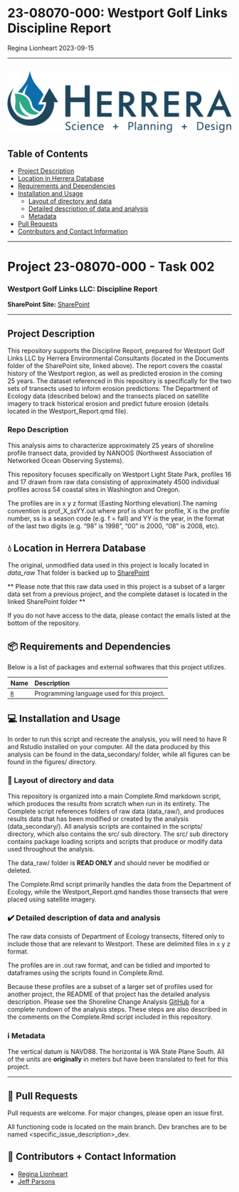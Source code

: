 23-08070-000: Westport Golf Links Discipline Report
================
Regina Lionheart
2023-09-15

------------------------------------------------------------------------

## ![](readme_figures/Herrera_lockup_4c.png)

## Table of Contents

- [Project Description](#Project-Description)
- [Location in Herrera Database](#Location-in-Herrera-Database)
- [Requirements and Dependencies](#Requirements-and-Dependencies)
- [Installation and Usage](#Installation-and-Usage)
  - [Layout of directory and data](#Layout-of-directory-and-data)
  - [Detailed description of data and
    analysis](#Detailed-description-of-data-and-analysis)
  - [Metadata](#Metadata)
- [Pull Requests](#Pull-Requests)
- [Contributors and Contact
  Information](#Contributors-and-Contact-Information)

------------------------------------------------------------------------

# Project 23-08070-000 - Task 002

### Westport Golf Links LLC: Discipline Report

**SharePoint Site:**
[SharePoint](https://herrerainc.sharepoint.com/teams/23-08056-000)

------------------------------------------------------------------------

## Project Description

This repository supports the Discipline Report, prepared for Westport
Golf Links LLC by Herrera Environmental Consultants (located in the
Documents folder of the SharePoint site, linked above). The report
covers the coastal history of the Westport region, as well as predicted
erosion in the coming 25 years. The dataset referenced in this
repository is specifically for the two sets of transects used to inform
erosion predictions: The Department of Ecology data (described below)
and the transects placed on satellite imagery to track historical
erosion and predict future erosion (details located in the
Westport_Report.qmd file).

### Repo Description

This analysis aims to characterize approximately 25 years of shoreline
profile transect data, provided by NANOOS (Northwest Association of
Networked Ocean Observing Systems).

This repository focuses specifically on Westport Light State Park,
profiles 16 and 17 drawn from raw data consisting of approximately 4500
individual profiles across 54 coastal sites in Washington and Oregon.

The profiles are in x y z format (Easting Northing elevation).The naming
convention is prof_X_ssYY.out where prof is short for profile, X is the
profile number, ss is a season code (e.g. f = fall) and YY is the year,
in the format of the last two digits (e.g. “98” is 1998”, “00” is 2000,
“08” is 2008, etc).

## :droplet: Location in Herrera Database

The original, unmodified data used in this project is locally located in
*data_raw* That folder is backed up to
[SharePoint](https://herrerainc.sharepoint.com/teams/21-07771-002-InternalDocs/Shared%20Documents/Forms/AllItems.aspx?FolderCTID=0x0120008C8FFE1D422C224DA4CA697C7E7BF5DF&id=%2Fteams%2F21%2D07771%2D002%2DInternalDocs%2FShared%20Documents%2FInternal%20Docs%2FProject%2DFiles%2FTask%203%20Synthesis%20Shoreline%2FShorelineSynthesis%5Fdata%5Fraw&viewid=91d991bd%2De61d%2D4a39%2Dae3a%2Dac3ba8123673)

\*\* Please note that this raw data used in this project is a subset of
a larger data set from a previous project, and the complete dataset is
located in the linked SharePoint folder \*\*

If you do not have access to the data, please contact the emails listed
at the bottom of the repository.

## 📦 Requirements and Dependencies

Below is a list of packages and external softwares that this project
utilizes.

| Name                              | Description                                 |
|:----------------------------------|:--------------------------------------------|
| [`R`](https://www.r-project.org/) | Programming language used for this project. |

## :computer: Installation and Usage

In order to run this script and recreate the analysis, you will need to
have R and Rstudio installed on your computer. All the data produced by
this analysis can be found in the data_secondary/ folder, while all
figures can be found in the figures/ directory.

### :arrows_counterclockwise: Layout of directory and data

This repository is organized into a main Complete.Rmd markdown script,
which produces the results from scratch when run in its entirety. The
Complete script references folders of raw data (data_raw/), and produces
results data that has been modified or created by the analysis
(data_secondary/). All analysis scripts are contained in the scripts/
directory, which also contains the src/ sub directory. The src/ sub
directory contains package loading scripts and scripts that produce or
modify data used throughout the analysis.

The data_raw/ folder is **READ ONLY** and should never be modified or
deleted.

The Complete.Rmd script primarily handles the data from the Department
of Ecology, while the Westport_Report.qmd handles those transects that
were placed using satellite imagery.

### :heavy_check_mark: Detailed description of data and analysis

The raw data consists of Department of Ecology transects, filtered only
to include those that are relevant to Westport. These are delimited
files in x y z format.

The profiles are in .out raw format, and can be tidied and imported to
dataframes using the scripts found in Complete.Rmd.

Because these profiles are a subset of a larger set of profiles used for
another project, the README of that project has the detailed analysis
description. Please see the Shoreline Change Analysis
[GitHub](https://github.com/HerreraEnvironmental/21-07771-003_ShorelineChangeAnalysis)
for a complete rundown of the analysis steps. These steps are also
described in the comments on the Complete.Rmd script included in this
repository.

### :information_source: Metadata

The vertical datum is NAVD88. The horizontal is WA State Plane South.
All of the units are **originally** in meters but have been translated
to feet for this project.

------------------------------------------------------------------------

## 🔧 Pull Requests

Pull requests are welcome. For major changes, please open an issue
first.

All functioning code is located on the main branch. Dev branches are to
be named <specific_issue_description>\_dev.

## 💬 Contributors + Contact Information

- [Regina Lionheart](https://github.com/R-Lionheart)
- [Jeff Parsons](https://www.herrerainc.com/team-member/jeff-parsons/)

